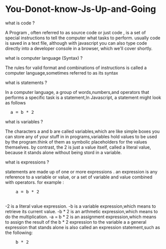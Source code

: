 # You-Donot-know-Js-Up-and-Going
<p> what is code ? </p>
<p>A Program , often referred to as source code or just code , is a set of special instructions to tell the computer what tasks to perform. usually code is saved in a text file, although with javascript you can also type code directly into a developer console in a browser, which we'll cover shortly.</p>
<p> what is computer language (Syntax) ?</p>
<p>The rules for valid format and combinations of instructions is called a computer language,sometimes referred to as its syntax</p>
<p>what is statements ?</p>
<p>In a computer language, a group of words,numbers,and operators that performs a specific task is a statement,In Javascript, a statement might look as follows</p>
<pre>
  a = b * 2
</pre>
<p>what is variables ?</p>
<p>The characters a and b are called variables,which are like simple boxes you can store any of your stuff in in programs,variables hold values to be used by the program.think of them as symbolic placeholders for the values themselves. by contrast, the 2 is just a value itself, called a literal value, because it stands alone without being stord in a variable.</p>
<p>what is expressions ? </p>
<p>
  statements are made up of one or more expressions . an expression is any reference to a variable or value, or a set of variable and value combined with operators.
  for example :
  <pre>
    a = b * 2
  </pre>
  -2 is a literal value expression.
  -b is a variable expression,which means to retrieve its current value.
  -b * 2 is an arthmetic expression,which means to do the multiplication.
  -a = b * 2 is an assignment expression,which means to assign the result of the b * 2 expression to the variable a 
  a general expression that stands alone is also called an expression statement,such as the following: 
  <pre>
    b * 2
  </pre>
</p>
